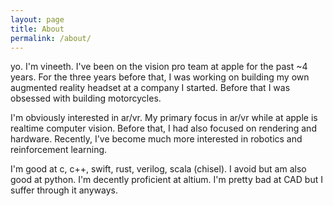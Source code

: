 ```yaml
---
layout: page
title: About
permalink: /about/
---
```


yo. I'm vineeth. I've been on the vision pro team at apple for the past ~4 years. For the three years before that, I was working on building my own augmented reality headset at a company I started. Before that I was obsessed with building motorcycles.

I'm obviously interested in ar/vr. My primary focus in ar/vr while at apple is realtime computer vision. Before that, I had also focused on rendering and hardware. Recently, I've become much more interested in robotics and reinforcement learning.

I'm good at c, c++, swift, rust, verilog, scala (chisel). I avoid but am also good at python. I'm decently proficient at altium. I'm pretty bad at CAD but I suffer through it anyways.
